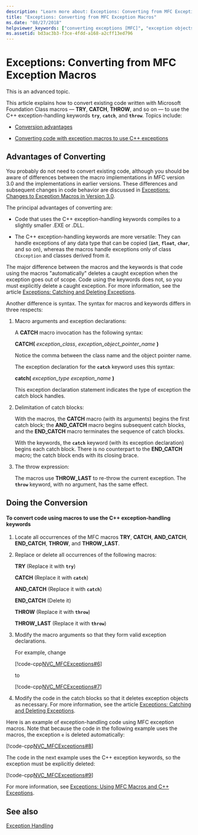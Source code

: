 ```yaml
---
description: "Learn more about: Exceptions: Converting from MFC Exception Macros"
title: "Exceptions: Converting from MFC Exception Macros"
ms.date: "08/27/2018"
helpviewer_keywords: ["converting exceptions [MFC]", "exception objects [MFC]", "conversions [MFC], code written with MFC macros", "keywords [MFC], macros", "macrosv, C++ keywords", "exception objects [MFC], deleting", "CException class [MFC], deleting CException class objects", "exceptions [MFC], converting", "exceptions [MFC], deleting exception objects", "catch blocks [MFC], delimiting", "exception handling [MFC], converting exceptions"]
ms.assetid: bd3ac3b3-f3ce-4fdd-a168-a2cff13ed796
---
```

# Exceptions: Converting from MFC Exception Macros

This is an advanced topic.

This article explains how to convert existing code written with Microsoft Foundation Class macros — **TRY**, **CATCH**, **THROW**, and so on — to use the C++ exception-handling keywords **`try`**, **`catch`**, and **`throw`**. Topics include:

- [Conversion advantages](#_core_advantages_of_converting)

- [Converting code with exception macros to use C++ exceptions](#_core_doing_the_conversion)

## <a name="_core_advantages_of_converting"></a> Advantages of Converting

You probably do not need to convert existing code, although you should be aware of differences between the macro implementations in MFC version 3.0 and the implementations in earlier versions. These differences and subsequent changes in code behavior are discussed in [Exceptions: Changes to Exception Macros in Version 3.0](exceptions-changes-to-exception-macros-in-version-3-0.md).

The principal advantages of converting are:

- Code that uses the C++ exception-handling keywords compiles to a slightly smaller .EXE or .DLL.

- The C++ exception-handling keywords are more versatile: They can handle exceptions of any data type that can be copied (**`int`**, **`float`**, **`char`**, and so on), whereas the macros handle exceptions only of class `CException` and classes derived from it.

The major difference between the macros and the keywords is that code using the macros "automatically" deletes a caught exception when the exception goes out of scope. Code using the keywords does not, so you must explicitly delete a caught exception. For more information, see the article [Exceptions: Catching and Deleting Exceptions](exceptions-catching-and-deleting-exceptions.md).

Another difference is syntax. The syntax for macros and keywords differs in three respects:

1. Macro arguments and exception declarations:

   A **CATCH** macro invocation has the following syntax:

   **CATCH(** *exception_class*, *exception_object_pointer_name* **)**

   Notice the comma between the class name and the object pointer name.

   The exception declaration for the **`catch`** keyword uses this syntax:

   **catch(** *exception_type* *exception_name* **)**

   This exception declaration statement indicates the type of exception the catch block handles.

2. Delimitation of catch blocks:

   With the macros, the **CATCH** macro (with its arguments) begins the first catch block; the **AND_CATCH** macro begins subsequent catch blocks, and the **END_CATCH** macro terminates the sequence of catch blocks.

   With the keywords, the **`catch`** keyword (with its exception declaration) begins each catch block. There is no counterpart to the **END_CATCH** macro; the catch block ends with its closing brace.

3. The throw expression:

   The macros use **THROW_LAST** to re-throw the current exception. The **`throw`** keyword, with no argument, has the same effect.

## <a name="_core_doing_the_conversion"></a> Doing the Conversion

#### To convert code using macros to use the C++ exception-handling keywords

1. Locate all occurrences of the MFC macros **TRY**, **CATCH**, **AND_CATCH**, **END_CATCH**, **THROW**, and **THROW_LAST**.

2. Replace or delete all occurrences of the following macros:

   **TRY** (Replace it with **`try`**)

   **CATCH** (Replace it with **`catch`**)

   **AND_CATCH** (Replace it with **`catch`**)

   **END_CATCH** (Delete it)

   **THROW** (Replace it with **`throw`**)

   **THROW_LAST** (Replace it with **`throw`**)

3. Modify the macro arguments so that they form valid exception declarations.

   For example, change

   [!code-cpp[NVC_MFCExceptions#6](codesnippet/cpp/exceptions-converting-from-mfc-exception-macros_1.cpp)]

   to

   [!code-cpp[NVC_MFCExceptions#7](codesnippet/cpp/exceptions-converting-from-mfc-exception-macros_2.cpp)]

4. Modify the code in the catch blocks so that it deletes exception objects as necessary. For more information, see the article [Exceptions: Catching and Deleting Exceptions](exceptions-catching-and-deleting-exceptions.md).

Here is an example of exception-handling code using MFC exception macros. Note that because the code in the following example uses the macros, the exception `e` is deleted automatically:

[!code-cpp[NVC_MFCExceptions#8](codesnippet/cpp/exceptions-converting-from-mfc-exception-macros_3.cpp)]

The code in the next example uses the C++ exception keywords, so the exception must be explicitly deleted:

[!code-cpp[NVC_MFCExceptions#9](codesnippet/cpp/exceptions-converting-from-mfc-exception-macros_4.cpp)]

For more information, see [Exceptions: Using MFC Macros and C++ Exceptions](exceptions-using-mfc-macros-and-cpp-exceptions.md).

## See also

[Exception Handling](exception-handling-in-mfc.md)<br/>
